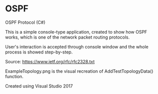 # OSPF
OSPF Protocol (C#)

This is a simple console-type application, created to show how OSPF works, which is one of the network packet routing protocols.

User's interaction is accepted through console window and the whole process is showed step-by-step.

Source: https://www.ietf.org/rfc/rfc2328.txt

ExampleTopology.png is the visual recreation of AddTestTopologyData() function.

Created using Visual Studio 2017
